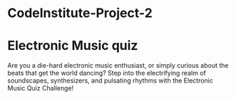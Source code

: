 # CodeInstitute-Project-2
<H1>Electronic Music quiz</H1>
Are you a die-hard electronic music enthusiast, or simply curious about the beats that get the world dancing? Step into the electrifying realm of soundscapes, synthesizers, and pulsating rhythms with the Electronic Music Quiz Challenge!
